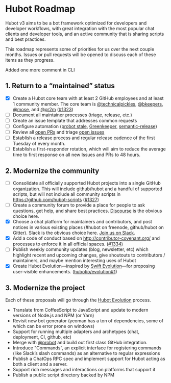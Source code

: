 # Hubot Roadmap

Hubot v3 aims to be a bot framework optimized for developers and developer workflows, with great integration with the most popular chat clients and developer tools, and an active community that is sharing scripts and best practices.

This roadmap represents some of priorities for us over the next couple months. Issues or pull requests will be opened to discuss each of these items as they progress.

Added one more comment in CLI

## 1. Return to a “maintained” status

- [x] Create a Hubot core team with at least 2 GitHub employees and at least 1 community member. The core team is [@technicalpickles](https://github.com/technicalpickles), [@bkeepers](https://github.com/bkeepers), [@mose](https://github.com/mose), and [@gr2m](https://github.com/gr2m) ([#1323](https://github.com/github/hubot/pull/1323))
- [ ] Document all maintainer processes (triage, release, etc.)
- [ ] Create an issue template that addresses common requests
- [ ] Configure automation ([probot stale](https://github.com/probot/stale), [Greenkeeper](https://greenkeeper.io/), [semantic-release](https://github.com/semantic-release/semantic-release))
- [ ] Review all [open PRs](https://github.com/github/hubot/pulls) and triage [open issues](https://github.com/github/hubot/issues)
- [ ] Establish a release process and regular release cadence of the first Tuesday of every month.
- [ ] Establish a first-responder rotation, which will aim to reduce the average time to first response on all new Issues and PRs to 48 hours.

## 2. Modernize the community

- [ ] Consolidate all officially supported Hubot projects into a single GitHub organization. This will include github/hubot and a handful of supported scripts, but will not include all community scripts in https://github.com/hubot-scripts ([#1327](https://github.com/github/hubot/issues/1327))
- [ ] Create a community forum to provide a place for people to ask questions, get help, and share best practices. [Discourse](https://www.discourse.org/) is the obvious choice here.
- [x] Choose a chat platform for maintainers and contributors, and post notices in various existing places (#hubot on freenode, github/hubot on Gitter). Slack is the obvious choice here. [Join us on Slack](https://hubot-slackin.herokuapp.com/).
- [x] Add a code of conduct based on http://contributor-covenant.org/ and processes to enforce it in all official spaces. ([#1334](https://github.com/github/hubot/pull/1334))
- [ ] Publish weekly community updates (blog, newsletter, etc) which highlight recent and upcoming changes, give shoutouts to contributors / maintainers, and maybe mention interesting uses of Hubot
- [x] Create Hubot Evolution—inspired by [Swift Evolution](https://github.com/apple/swift-evolution)—for proposing user-visible enhancements. ([hubotio/evolution#1](https://github.com/hubotio/evolution/pull/1))

## 3. Modernize the project

Each of these proposals will go through the [Hubot Evolution](https://github.com/hubotio/evolution) process.

- Translate from CoffeeScript to JavaScript and update to modern versions of Node.js and NPM (or Yarn)
- Revisit new bot generator (yeoman has a ton of dependencies, some of which can be error prone on windows)
- Support for running multiple adapters and archetypes (chat, deployment, CI, github, etc)
- Merge with [@probot](https://github.com/probot) and build out first class GitHub integration.
- Introduce "Commands”, an explicit interface for registering commands (like Slack’s slash commands) as an alternative to regular expressions
- Publish a ChatOps RPC spec and implement support for Hubot acting as both a client and a server.
- Support rich messages and interactions on platforms that support it
- Publish a public script directory backed by NPM
